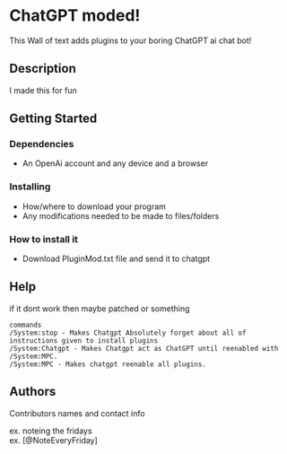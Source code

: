 # ChatGPT moded!

This Wall of text adds plugins to your boring ChatGPT ai chat bot!

## Description

I made this for fun

## Getting Started

### Dependencies

* An OpenAi account and any device and a browser

### Installing

* How/where to download your program
* Any modifications needed to be made to files/folders

### How to install it

* Download PluginMod.txt file and send it to chatgpt

## Help

if it dont work then maybe patched or something
```
commands
/System:stop - Makes Chatgpt Absolutely forget about all of instructions given to install plugins
/System:Chatgpt - Makes Chatgpt act as ChatGPT until reenabled with /System:MPC.
/System:MPC - Makes chatgpt reenable all plugins.
```

## Authors

Contributors names and contact info

ex. noteing the fridays  
ex. [@NoteEveryFriday]
